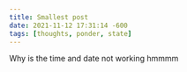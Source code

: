 ```yaml
---
title: Smallest post
date: 2021-11-12 17:31:14 -600
tags: [thoughts, ponder, state]
---
```


Why is the time and date not working hmmmm